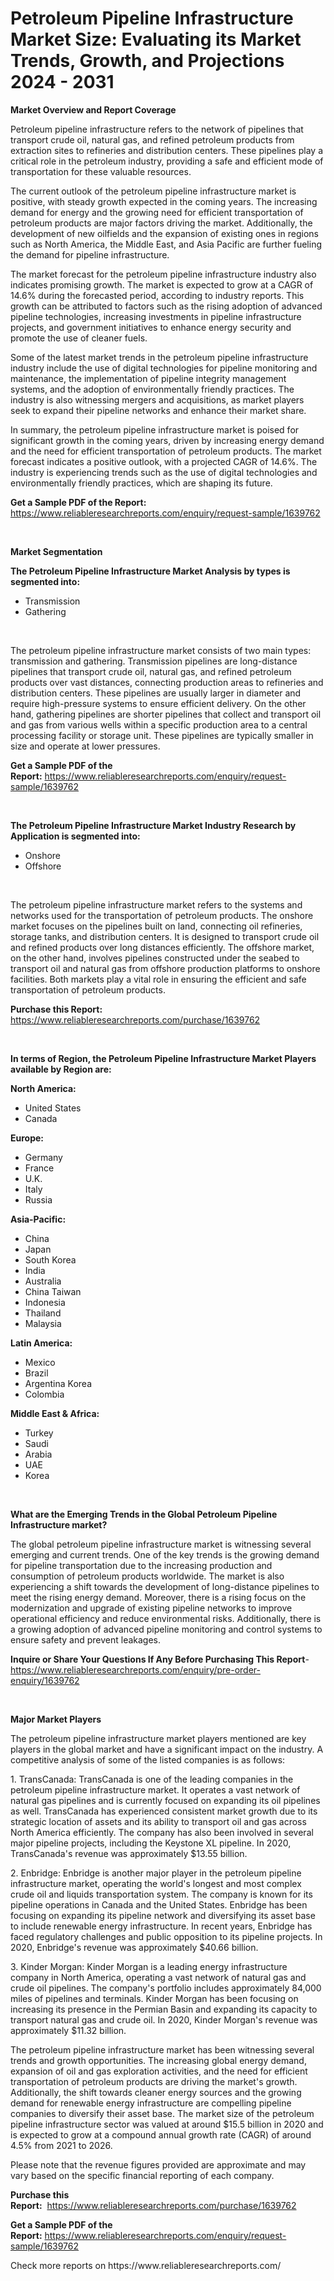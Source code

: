 <p><h1>Petroleum Pipeline Infrastructure Market Size: Evaluating its Market Trends, Growth, and Projections 2024 - 2031</h1></p><p><strong>Market Overview and Report Coverage</strong></p>
<p><p>Petroleum pipeline infrastructure refers to the network of pipelines that transport crude oil, natural gas, and refined petroleum products from extraction sites to refineries and distribution centers. These pipelines play a critical role in the petroleum industry, providing a safe and efficient mode of transportation for these valuable resources.</p><p>The current outlook of the petroleum pipeline infrastructure market is positive, with steady growth expected in the coming years. The increasing demand for energy and the growing need for efficient transportation of petroleum products are major factors driving the market. Additionally, the development of new oilfields and the expansion of existing ones in regions such as North America, the Middle East, and Asia Pacific are further fueling the demand for pipeline infrastructure.</p><p>The market forecast for the petroleum pipeline infrastructure industry also indicates promising growth. The market is expected to grow at a CAGR of 14.6% during the forecasted period, according to industry reports. This growth can be attributed to factors such as the rising adoption of advanced pipeline technologies, increasing investments in pipeline infrastructure projects, and government initiatives to enhance energy security and promote the use of cleaner fuels.</p><p>Some of the latest market trends in the petroleum pipeline infrastructure industry include the use of digital technologies for pipeline monitoring and maintenance, the implementation of pipeline integrity management systems, and the adoption of environmentally friendly practices. The industry is also witnessing mergers and acquisitions, as market players seek to expand their pipeline networks and enhance their market share.</p><p>In summary, the petroleum pipeline infrastructure market is poised for significant growth in the coming years, driven by increasing energy demand and the need for efficient transportation of petroleum products. The market forecast indicates a positive outlook, with a projected CAGR of 14.6%. The industry is experiencing trends such as the use of digital technologies and environmentally friendly practices, which are shaping its future.</p></p>
<p><strong>Get a Sample PDF of the Report:</strong> <a href="https://www.reliableresearchreports.com/enquiry/request-sample/1639762">https://www.reliableresearchreports.com/enquiry/request-sample/1639762</a></p>
<p>&nbsp;</p>
<p><strong>Market Segmentation</strong></p>
<p><strong>The Petroleum Pipeline Infrastructure Market Analysis by types is segmented into:</strong></p>
<p><ul><li>Transmission</li><li>Gathering</li></ul></p>
<p>&nbsp;</p>
<p><p>The petroleum pipeline infrastructure market consists of two main types: transmission and gathering. Transmission pipelines are long-distance pipelines that transport crude oil, natural gas, and refined petroleum products over vast distances, connecting production areas to refineries and distribution centers. These pipelines are usually larger in diameter and require high-pressure systems to ensure efficient delivery. On the other hand, gathering pipelines are shorter pipelines that collect and transport oil and gas from various wells within a specific production area to a central processing facility or storage unit. These pipelines are typically smaller in size and operate at lower pressures.</p></p>
<p><strong>Get a Sample PDF of the Report:</strong>&nbsp;<a href="https://www.reliableresearchreports.com/enquiry/request-sample/1639762">https://www.reliableresearchreports.com/enquiry/request-sample/1639762</a></p>
<p>&nbsp;</p>
<p><strong>The Petroleum Pipeline Infrastructure Market Industry Research by Application is segmented into:</strong></p>
<p><ul><li>Onshore</li><li>Offshore</li></ul></p>
<p>&nbsp;</p>
<p><p>The petroleum pipeline infrastructure market refers to the systems and networks used for the transportation of petroleum products. The onshore market focuses on the pipelines built on land, connecting oil refineries, storage tanks, and distribution centers. It is designed to transport crude oil and refined products over long distances efficiently. The offshore market, on the other hand, involves pipelines constructed under the seabed to transport oil and natural gas from offshore production platforms to onshore facilities. Both markets play a vital role in ensuring the efficient and safe transportation of petroleum products.</p></p>
<p><strong>Purchase this Report:</strong>&nbsp; <a href="https://www.reliableresearchreports.com/purchase/1639762">https://www.reliableresearchreports.com/purchase/1639762</a></p>
<p>&nbsp;</p>
<p><strong>In terms of Region, the Petroleum Pipeline Infrastructure Market Players available by Region are:</strong></p>
<p>
    <p> <strong> North America: </strong>
        <ul>
            <li>United States</li>
            <li>Canada</li>
        </ul>
        </p> 
    <p> <strong> Europe: </strong>
        <ul>
            <li>Germany</li>
            <li>France</li>
            <li>U.K.</li>
            <li>Italy</li>
            <li>Russia</li>
        </ul>
        </p> 
    <p> <strong> Asia-Pacific: </strong>
        <ul>
            <li>China</li>
            <li>Japan</li>
            <li>South Korea</li>
            <li>India</li>
            <li>Australia</li>
            <li>China Taiwan</li>
            <li>Indonesia</li>
            <li>Thailand</li>
            <li>Malaysia</li>
        </ul>
        </p> 
    <p> <strong> Latin America: </strong>
        <ul>
            <li>Mexico</li>
            <li>Brazil</li>
            <li>Argentina Korea</li>
            <li>Colombia</li>
        </ul>
        </p> 
    <p> <strong> Middle East & Africa: </strong>
        <ul>
            <li>Turkey</li>
            <li>Saudi</li>
            <li>Arabia</li>
            <li>UAE</li>
            <li>Korea</li>
        </ul>
    </p>
    </p>
<p>&nbsp;</p>
<p><strong>What are the Emerging Trends in the Global Petroleum Pipeline Infrastructure market?</strong></p>
<p><p>The global petroleum pipeline infrastructure market is witnessing several emerging and current trends. One of the key trends is the growing demand for pipeline transportation due to the increasing production and consumption of petroleum products worldwide. The market is also experiencing a shift towards the development of long-distance pipelines to meet the rising energy demand. Moreover, there is a rising focus on the modernization and upgrade of existing pipeline networks to improve operational efficiency and reduce environmental risks. Additionally, there is a growing adoption of advanced pipeline monitoring and control systems to ensure safety and prevent leakages.</p></p>
<p><strong>Inquire or Share Your Questions If Any Before Purchasing This Report</strong>- <a href="https://www.reliableresearchreports.com/enquiry/pre-order-enquiry/1639762">https://www.reliableresearchreports.com/enquiry/pre-order-enquiry/1639762</a></p>
<p>&nbsp;</p>
<p><strong>Major Market Players</strong></p>
<p><p>The petroleum pipeline infrastructure market players mentioned are key players in the global market and have a significant impact on the industry. A competitive analysis of some of the listed companies is as follows:</p><p>1. TransCanada: TransCanada is one of the leading companies in the petroleum pipeline infrastructure market. It operates a vast network of natural gas pipelines and is currently focused on expanding its oil pipelines as well. TransCanada has experienced consistent market growth due to its strategic location of assets and its ability to transport oil and gas across North America efficiently. The company has also been involved in several major pipeline projects, including the Keystone XL pipeline. In 2020, TransCanada's revenue was approximately $13.55 billion.</p><p>2. Enbridge: Enbridge is another major player in the petroleum pipeline infrastructure market, operating the world's longest and most complex crude oil and liquids transportation system. The company is known for its pipeline operations in Canada and the United States. Enbridge has been focusing on expanding its pipeline network and diversifying its asset base to include renewable energy infrastructure. In recent years, Enbridge has faced regulatory challenges and public opposition to its pipeline projects. In 2020, Enbridge's revenue was approximately $40.66 billion.</p><p>3. Kinder Morgan: Kinder Morgan is a leading energy infrastructure company in North America, operating a vast network of natural gas and crude oil pipelines. The company's portfolio includes approximately 84,000 miles of pipelines and terminals. Kinder Morgan has been focusing on increasing its presence in the Permian Basin and expanding its capacity to transport natural gas and crude oil. In 2020, Kinder Morgan's revenue was approximately $11.32 billion.</p><p>The petroleum pipeline infrastructure market has been witnessing several trends and growth opportunities. The increasing global energy demand, expansion of oil and gas exploration activities, and the need for efficient transportation of petroleum products are driving the market's growth. Additionally, the shift towards cleaner energy sources and the growing demand for renewable energy infrastructure are compelling pipeline companies to diversify their asset base. The market size of the petroleum pipeline infrastructure sector was valued at around $15.5 billion in 2020 and is expected to grow at a compound annual growth rate (CAGR) of around 4.5% from 2021 to 2026.</p><p>Please note that the revenue figures provided are approximate and may vary based on the specific financial reporting of each company.</p></p>
<p><strong>Purchase this Report:</strong>&nbsp;&nbsp;<a href="https://www.reliableresearchreports.com/purchase/1639762">https://www.reliableresearchreports.com/purchase/1639762</a></p>
<p></p>
<p><strong>Get a Sample PDF of the Report:</strong>&nbsp;<a href="https://www.reliableresearchreports.com/enquiry/request-sample/1639762">https://www.reliableresearchreports.com/enquiry/request-sample/1639762</a></p>
<p>Check more reports on https://www.reliableresearchreports.com/</p>
